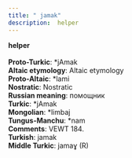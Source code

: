 ```yaml
---
title: " jamak"
description:  helper
---
```

<strong> helper</strong><br><br>
<strong>Proto-Turkic</strong>:  *jAmak<br>
<strong>Altaic etymology</strong>:  Altaic etymology<br>
<strong> Proto-Altaic</strong>:  *lami<br>
<strong>Nostratic</strong>:  Nostratic<br>
<strong>Russian meaning</strong>:  помощник<br>
<strong>Turkic</strong>:  *jAmak<br>
<strong>Mongolian</strong>:  *limbaj<br>
<strong>Tungus-Manchu</strong>:  *nam<br>
<strong>Comments</strong>:  VEWT 184.<br>
<strong>Turkish</strong>:  jamak<br>
<strong>Middle Turkic</strong>:  jamaɣ (R)<br>


